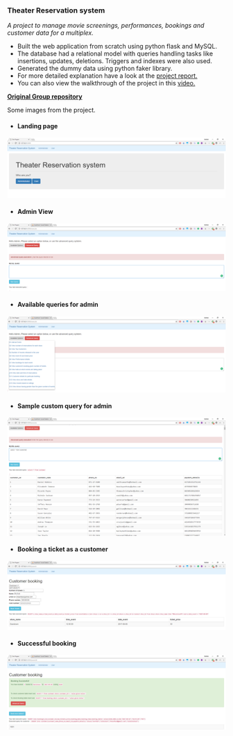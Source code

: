 ### Theater Reservation system

*A project to manage movie screenings, performances, bookings and customer data for a multiplex.*

* Built the web application from scratch using python flask and MySQL.
* The database had a relational model with queries handling tasks like insertions, updates, deletions. Triggers and indexes were also used.
* Generated the dummy data using python faker library.
* For more detailed explanation have a look at the [project report.](ProjectReport.pdf)
* You can also view the walkthrough of the project in this [video.](https://www.youtube.com/watch?v=ASg02X8B7UQ&feature=youtu.be)

[**Original Group repository**](https://github.com/khannasarthak/DMProject)

Some images from the project.

* #### Landing page
![alt text](landing.png)

* #### Admin View
![alt text](admin.png)

* #### Available queries for admin
![alt text](availableoptions.png)

* #### Sample custom query for admin
![alt text](samplecustomquery.png)

* #### Booking a ticket as a customer
![alt text](bookingticket.png)

* #### Successful booking
![alt text](successbooking.png)




